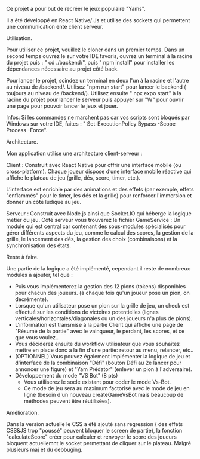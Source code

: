 Ce projet a pour but de recréer le jeux populaire "Yams".

Il a été développé en React Native/ Js et utilise des sockets qui permettent une communication ente client serveur.

Utilisation.

Pour utiliser ce projet, veuillez le cloner dans un premier temps.
Dans un second temps ouvrez le sur votre IDE favoris, ouvrez un terminal à la racine du projet puis : " cd ./backend/", puis " npm install" pour installer les dépendances nécessaire au projet côté back. 


Pour lancer le projet, scindez un terminal en deux l'un à la racine et l'autre au niveau de /backend/. 
Utilisez "npm run start" pour lancer le backend ( toujours au niveau de /backend/).
Utilisez ensuite " npx expo start" à la racine du projet pour lancer le serveur puis appuyer sur "W" pour ouvrir une page pour pouvoir lancer le jeux et jouer.

Infos: Si les commandes ne marchent pas car vos scripts sont bloqués par Windows sur votre IDE, faites : " Set-ExecutionPolicy Bypass -Scope Process -Force".

Architecture.

Mon application utilise une architecture client-serveur :

Client : Construit avec React Native pour offrir une interface mobile (ou cross-platform).
Chaque joueur dispose d’une interface mobile réactive qui affiche le plateau de jeu (grille, dés, score, timer, etc.).

L’interface est enrichie par des animations et des effets (par exemple, effets "enflammés" pour le timer, les dés et la grille) pour renforcer l'immersion et donner un côté ludique au jeu.

Serveur : Construit avec Node.js ainsi que  Socket.IO qui héberge la logique métier du jeu.
Côté serveur vous trouverez le fichier GameService : Un module qui est central car contenant des sous-modules spécialisés pour gérer différents aspects du jeu, comme le calcul des scores, la gestion de la grille, le lancement des dés, la gestion des choix (combinaisons) et la synchronisation des états.

Reste à faire.

Une partie de la logique a été implémenté, cependant il reste de nombreux modules à ajouter, tel que :
- Puis vous implémenterez la gestion des 12 pions (tokens) disponibles pour chacun des joueurs. (à chaque fois qu'un joueur pose un pion, on decrémente).
- Lorsque qu'un utilisateur pose un pion sur la grille de jeu, un check est effectué sur les conditions de victoires potentielles (lignes verticales/horizontales/diagonales ou un des joueurs n'a plus de pions).
- L'information est transmise à la partie Client qui affiche une page de "Résumé de la partie" avec le vainqueur, le perdant, les scores, et ce que vous voulez..
- Vous déciderez ensuite du workflow utilisateur que vous souhaitez mettre en place donc à la fin d'une partie: retour au menu, relancer, etc..
- (OPTIONNEL) Vous pouvez également implémenter la logique de jeu et d'interface de la combinaison "Défi" (bouton Défi au 2e lancer pour annoncer une figure) et "Yam Prédator" (enlever un pion à l'adversaire).
 - Développement du mode "VS Bot" (8 pts)
    - Vous utiliserez le socle existant pour coder le mode Vs-Bot.
    - Ce mode de jeu sera au maximum factorisé avec le mode de jeu en ligne (besoin d'un nouveau createGameVsBot mais beaucoup de méthodes peuvent être réutilisées).
  

Amélioration.

Dans la version actuelle le CSS a été ajouté sans regression ( des effets CSS&JS trop "poussé" peuvent bloquer le screen de partie),
la fonction "calculateScore" créer pour calculer et renvoyer le score des joueurs bloquent actuellemnt le socket permettant de cliquer sur le plateau. Malgré plusieurs maj et du debbuging.
